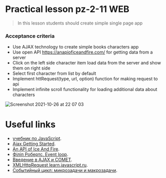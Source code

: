 # Practical lesson pz-2-11 WEB
> In this lesson students should create simple single page app

### Acceptance criteria 
* Use AJAX technology to create simple books characters app
* Use open API https://anapioficeandfire.com/ for getting data from a server
* Сlick on the left side character item load data from the server and show them on right side
* Select first character from list by default
* Implement httRequest(type, url, option) function for making request to api  
* Implement infinite scroll functionality for loading additional data about characters

![Screenshot 2021-10-26 at 22 07 03](https://user-images.githubusercontent.com/10829855/138951205-5af1c7b3-246c-4f07-b03b-d486b5c5d20a.png)

# Useful links
* [учебник по JavaScript](https://learn.javascript.ru/).
* [Ajax Getting Started](https://developer.mozilla.org/en-US/docs/Web/Guide/AJAX).
* [An API of Ice And Fire](https://anapioficeandfire.com/).
* [Філіп Робертс, Event loop](https://www.youtube.com/watch?v=8aGhZQkoFbQ&ab_channel=JSConf).
* [Введение в AJAX и COMET](https://learn.javascript.ru/ajax-intro).
* [XMLHttpRequest learn.javascript.ru](https://learn.javascript.ru/xmlhttprequest).
* [Событийный цикл: микрозадачи и макрозадачи](https://learn.javascript.ru/event-loop).


